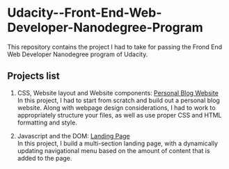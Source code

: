 # Udacity--Front-End-Web-Developer-Nanodegree-Program
This repository contains the project I had to take for passing the Frond End Web Developer Nanodegree program of Udacity.

## Projects list
1. CSS, Website layout and Website components: <a href="https://github.com/tipere75/Udacity--Front-End-Web-Developer-Nanodegree-Program/tree/main/1-%20Personal%20Blog%20Website">Personal Blog Website</a>  
In this project, I had to start from scratch and build out a personal blog website. Along with webpage design considerations, I had to work to appropriately structure your files, as well as use proper CSS and HTML formatting and style.

2. Javascript and the DOM: <a href="https://github.com/tipere75/Udacity--Front-End-Web-Developer-Nanodegree-Program/tree/main/2-%20Landing%20Page">Landing Page</a>  
In this project, I build a multi-section landing page, with a dynamically updating navigational menu based on the amount of content that is added to the page.
